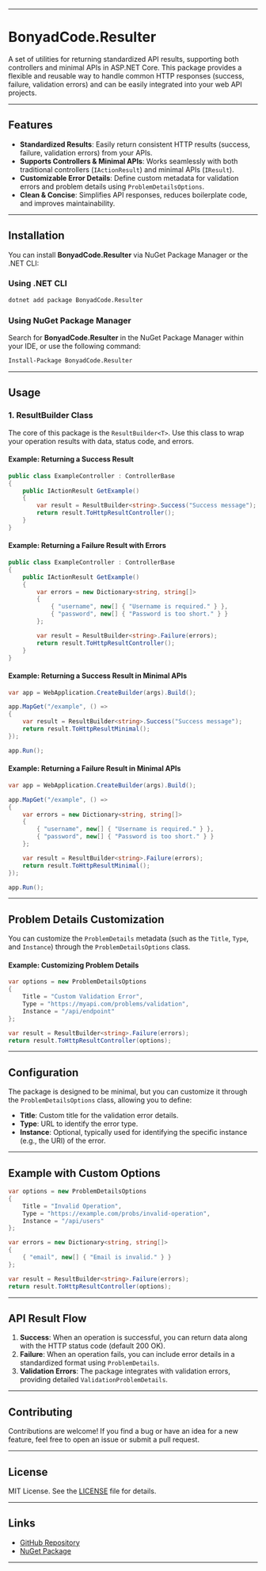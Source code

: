 
---

# BonyadCode.Resulter

A set of utilities for returning standardized API results, supporting both controllers and minimal APIs in ASP.NET Core. This package provides a flexible and reusable way to handle common HTTP responses (success, failure, validation errors) and can be easily integrated into your web API projects.

---

## Features

* **Standardized Results**: Easily return consistent HTTP results (success, failure, validation errors) from your APIs.
* **Supports Controllers & Minimal APIs**: Works seamlessly with both traditional controllers (`IActionResult`) and minimal APIs (`IResult`).
* **Customizable Error Details**: Define custom metadata for validation errors and problem details using `ProblemDetailsOptions`.
* **Clean & Concise**: Simplifies API responses, reduces boilerplate code, and improves maintainability.

---

## Installation

You can install **BonyadCode.Resulter** via NuGet Package Manager or the .NET CLI:

### Using .NET CLI

```bash
dotnet add package BonyadCode.Resulter
```

### Using NuGet Package Manager

Search for **BonyadCode.Resulter** in the NuGet Package Manager within your IDE, or use the following command:

```bash
Install-Package BonyadCode.Resulter
```

---

## Usage

### 1. **ResultBuilder Class**

The core of this package is the `ResultBuilder<T>`. Use this class to wrap your operation results with data, status code, and errors.

#### Example: Returning a Success Result

```csharp
public class ExampleController : ControllerBase
{
    public IActionResult GetExample()
    {
        var result = ResultBuilder<string>.Success("Success message");
        return result.ToHttpResultController();
    }
}
```

#### Example: Returning a Failure Result with Errors

```csharp
public class ExampleController : ControllerBase
{
    public IActionResult GetExample()
    {
        var errors = new Dictionary<string, string[]>
        {
            { "username", new[] { "Username is required." } },
            { "password", new[] { "Password is too short." } }
        };

        var result = ResultBuilder<string>.Failure(errors);
        return result.ToHttpResultController();
    }
}
```

#### Example: Returning a Success Result in Minimal APIs

```csharp
var app = WebApplication.CreateBuilder(args).Build();

app.MapGet("/example", () =>
{
    var result = ResultBuilder<string>.Success("Success message");
    return result.ToHttpResultMinimal();
});

app.Run();
```

#### Example: Returning a Failure Result in Minimal APIs

```csharp
var app = WebApplication.CreateBuilder(args).Build();

app.MapGet("/example", () =>
{
    var errors = new Dictionary<string, string[]>
    {
        { "username", new[] { "Username is required." } },
        { "password", new[] { "Password is too short." } }
    };

    var result = ResultBuilder<string>.Failure(errors);
    return result.ToHttpResultMinimal();
});

app.Run();
```

---

## Problem Details Customization

You can customize the `ProblemDetails` metadata (such as the `Title`, `Type`, and `Instance`) through the `ProblemDetailsOptions` class.

#### Example: Customizing Problem Details

```csharp
var options = new ProblemDetailsOptions
{
    Title = "Custom Validation Error",
    Type = "https://myapi.com/problems/validation",
    Instance = "/api/endpoint"
};

var result = ResultBuilder<string>.Failure(errors);
return result.ToHttpResultController(options);
```

---

## Configuration

The package is designed to be minimal, but you can customize it through the `ProblemDetailsOptions` class, allowing you to define:

* **Title**: Custom title for the validation error details.
* **Type**: URL to identify the error type.
* **Instance**: Optional, typically used for identifying the specific instance (e.g., the URI) of the error.

---

## Example with Custom Options

```csharp
var options = new ProblemDetailsOptions
{
    Title = "Invalid Operation",
    Type = "https://example.com/probs/invalid-operation",
    Instance = "/api/users"
};

var errors = new Dictionary<string, string[]>
{
    { "email", new[] { "Email is invalid." } }
};

var result = ResultBuilder<string>.Failure(errors);
return result.ToHttpResultController(options);
```

---

## API Result Flow

1. **Success**: When an operation is successful, you can return data along with the HTTP status code (default 200 OK).
2. **Failure**: When an operation fails, you can include error details in a standardized format using `ProblemDetails`.
3. **Validation Errors**: The package integrates with validation errors, providing detailed `ValidationProblemDetails`.

---

## Contributing

Contributions are welcome! If you find a bug or have an idea for a new feature, feel free to open an issue or submit a pull request.

---

## License

MIT License. See the [LICENSE](LICENSE) file for details.

---

## Links

* [GitHub Repository](https://github.com/bonyadcode/Resulter)
* [NuGet Package](https://www.nuget.org/packages/BonyadCode.Resulter)

---
